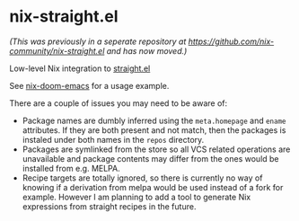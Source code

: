 # nix-straight.el

*(This was previously in a seperate repository at https://github.com/nix-community/nix-straight.el and has now moved.)*

Low-level Nix integration to [straight.el](https://github.com/raxod502/straight.el)

See [nix-doom-emacs](https://github.com/nix-community/nix-doom-emacs) for a usage example.

There are a couple of issues you may need to be aware of:
* Package names are dumbly inferred using the `meta.homepage` and `ename`
  attributes. If they are both present and not match, then the packages is
  instaled under both names in the `repos` directory.
* Packages are symlinked from the store so all VCS related operations are
  unavailable and package contents may differ from the ones would be installed
  from e.g. MELPA.
* Recipe targets are totally ignored, so there is currently no way of knowing if
  a derivation from melpa would be used instead of a fork for example. However I
  am planning to add a tool to generate Nix expressions from straight recipes in
  the future.
